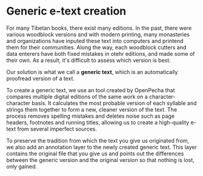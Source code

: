 
# Generic e-text creation

For many Tibetan books, there exist many editions. In the past, there were various woodblock versions and with modern printing, many monasteries and organizations have inputed these text into computers and printend them for their communities. Along the way, each woodblock cutters and data enterers have both fixed mistakes in otehr editions, and made some of their own. As a result, it's difficult to assess which version is best. 

Our solution is what we call a **generic text**, which is an automatically proofread version of a text. 

To create a generic text, we use an tool created by OpenPecha that compares multiple digital editions of the same work on a character-character basis. It calculates the most probable version of each syllable and strings them together to form a new, cleaner version of the text. The process removes spelling mistakes and deletes noise such as page headers, footnotes and running titles, allowing us to create a high-quality e-text from several imperfect sources.

To preserve the tradition from which the text you give us originated from, we also add an annotation layer to the newly created generic text. This layer contains the original file that you give us and points out the differences between the generic version and the original version so that nothing is lost, only gained.